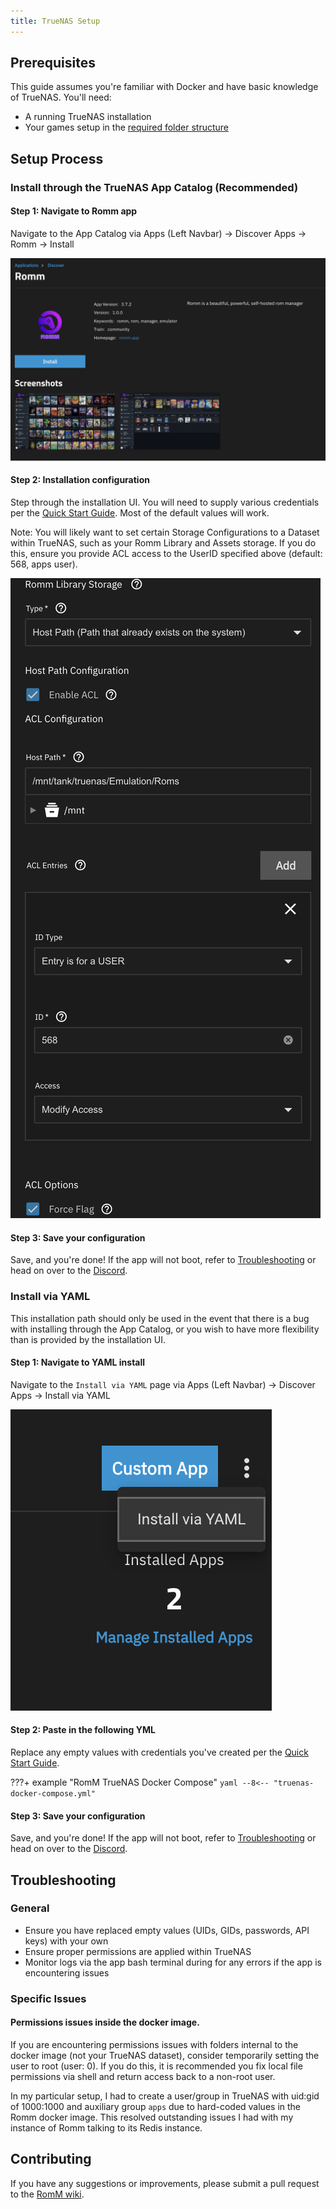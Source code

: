 ```yaml
---
title: TrueNAS Setup
---
```

## Prerequisites
This guide assumes you're familiar with Docker and have basic knowledge of TrueNAS. You'll need:
- A running TrueNAS installation
- Your games setup in the [required folder structure](https://github.com/rommapp/romm/blob/release/README.md)

## Setup Process

### Install through the TrueNAS App Catalog (Recommended)

#### Step 1: Navigate to Romm app
Navigate to the App Catalog via Apps (Left Navbar) -> Discover Apps -> Romm -> Install

![Romm app](../assets/images/truenas/appstore.png)

#### Step 2: Installation configuration
Step through the installation UI. You will need to supply various credentials per the [Quick Start Guide](../getting-started/quick-start-guide.md). Most of the default values will work.

Note: You will likely want to set certain Storage Configurations to a Dataset within TrueNAS, such as your Romm Library and Assets storage. If you do this, ensure you provide ACL access to the UserID specified above (default: 568, apps user).

![Romm Library Example](../assets/images/truenas/app-config.png)

#### Step 3: Save your configuration

Save, and you're done! If the app will not boot, refer to [Troubleshooting](../troubleshooting/index.md) or head on over to the [Discord](https://discord.gg/P5HtHnhUDH).

### Install via YAML
This installation path should only be used in the event that there is a bug with installing through the App Catalog, or you wish to have more flexibility than is provided by the installation UI.

#### Step 1: Navigate to YAML install
Navigate to the `Install via YAML` page via Apps (Left Navbar) -> Discover Apps -> Install via YAML

![Install via YAML](../assets/images/truenas/install-via-yaml.png)

#### Step 2: Paste in the following YML

Replace any empty values with credentials you've created per the [Quick Start Guide](../getting-started/quick-start-guide.md).

???+ example "RomM TrueNAS Docker Compose"
    ``` yaml
    --8<-- "truenas-docker-compose.yml"
    ```

#### Step 3: Save your configuration

Save, and you're done! If the app will not boot, refer to [Troubleshooting](../troubleshooting/index.md) or head on over to the [Discord](https://discord.gg/P5HtHnhUDH).

## Troubleshooting

### General
- Ensure you have replaced empty values (UIDs, GIDs, passwords, API keys) with your own
- Ensure proper permissions are applied within TrueNAS
- Monitor logs via the app bash terminal during for any errors if the app is encountering issues

### Specific Issues

#### Permissions issues inside the docker image.

If you are encountering permissions issues with folders internal to the docker image (not your TrueNAS dataset), consider temporarily setting the user to root (user: 0). If you do this, it is recommended you fix local file permissions via shell and return access back to a non-root user.

In my particular setup, I had to create a user/group in TrueNAS with uid:gid of 1000:1000 and auxiliary group `apps` due to hard-coded values in the Romm docker image. This resolved outstanding issues I had with my instance of Romm talking to its Redis instance.

## Contributing

If you have any suggestions or improvements, please submit a pull request to the [RomM wiki](https://github.com/rommapp/wiki).
